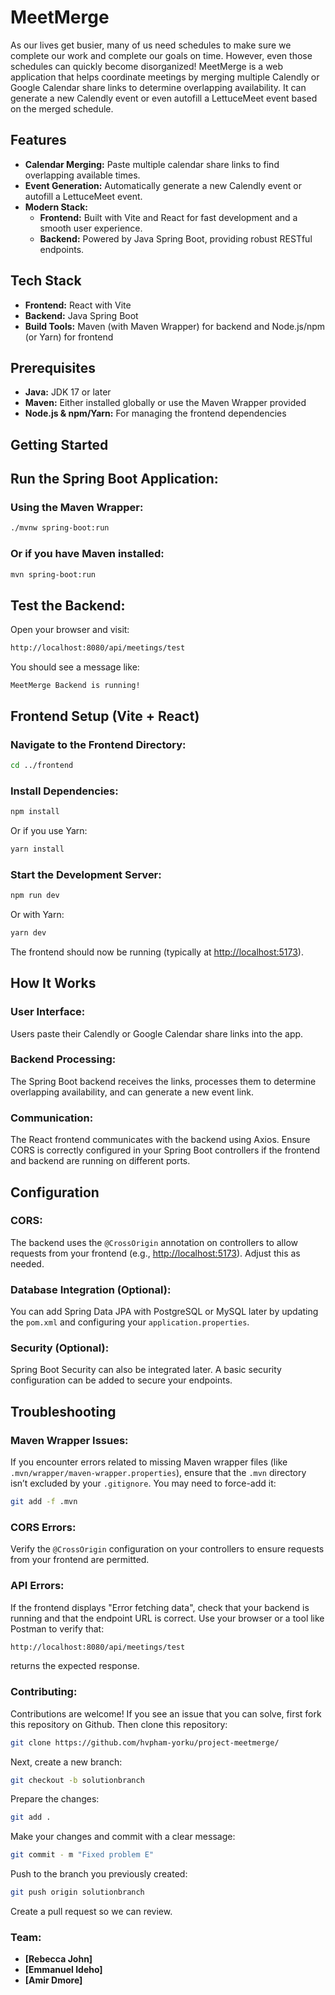 # MeetMerge

As our lives get busier, many of us need schedules to make sure we complete our work and complete our goals on time. However, even those schedules can quickly become disorganized! MeetMerge is a web application that helps coordinate meetings by merging multiple Calendly or Google Calendar share links to determine overlapping availability. It can generate a new Calendly event or even autofill a LettuceMeet event based on the merged schedule.

## Features

- **Calendar Merging:** Paste multiple calendar share links to find overlapping available times.
- **Event Generation:** Automatically generate a new Calendly event or autofill a LettuceMeet event.
- **Modern Stack:** 
  - **Frontend:** Built with Vite and React for fast development and a smooth user experience.
  - **Backend:** Powered by Java Spring Boot, providing robust RESTful endpoints.

## Tech Stack

- **Frontend:** React with Vite
- **Backend:** Java Spring Boot
- **Build Tools:** Maven (with Maven Wrapper) for backend and Node.js/npm (or Yarn) for frontend

## Prerequisites

- **Java:** JDK 17 or later
- **Maven:** Either installed globally or use the Maven Wrapper provided
- **Node.js & npm/Yarn:** For managing the frontend dependencies

## Getting Started

## Run the Spring Boot Application:

### Using the Maven Wrapper:
```bash
./mvnw spring-boot:run
```

### Or if you have Maven installed:
```bash
mvn spring-boot:run
```

## Test the Backend:
Open your browser and visit:
```bash
http://localhost:8080/api/meetings/test
```
You should see a message like:
```arduino
MeetMerge Backend is running!
```

## Frontend Setup (Vite + React)

### Navigate to the Frontend Directory:
```bash
cd ../frontend
```

### Install Dependencies:
```bash
npm install
```
Or if you use Yarn:
```bash
yarn install
```

### Start the Development Server:
```bash
npm run dev
```
Or with Yarn:
```bash
yarn dev
```
The frontend should now be running (typically at [http://localhost:5173](http://localhost:5173)).

## How It Works

### User Interface:
Users paste their Calendly or Google Calendar share links into the app.

### Backend Processing:
The Spring Boot backend receives the links, processes them to determine overlapping availability, and can generate a new event link.

### Communication:
The React frontend communicates with the backend using Axios. Ensure CORS is correctly configured in your Spring Boot controllers if the frontend and backend are running on different ports.

## Configuration

### CORS:
The backend uses the `@CrossOrigin` annotation on controllers to allow requests from your frontend (e.g., [http://localhost:5173](http://localhost:5173)). Adjust this as needed.

### Database Integration (Optional):
You can add Spring Data JPA with PostgreSQL or MySQL later by updating the `pom.xml` and configuring your `application.properties`.

### Security (Optional):
Spring Boot Security can also be integrated later. A basic security configuration can be added to secure your endpoints.

## Troubleshooting

### Maven Wrapper Issues:
If you encounter errors related to missing Maven wrapper files (like `.mvn/wrapper/maven-wrapper.properties`), ensure that the `.mvn` directory isn’t excluded by your `.gitignore`. You may need to force-add it:
```bash
git add -f .mvn
```

### CORS Errors:
Verify the `@CrossOrigin` configuration on your controllers to ensure requests from your frontend are permitted.

### API Errors:
If the frontend displays "Error fetching data", check that your backend is running and that the endpoint URL is correct. Use your browser or a tool like Postman to verify that:
```bash
http://localhost:8080/api/meetings/test
```
returns the expected response.

### Contributing:
Contributions are welcome! If you see an issue that you can solve, first fork this repository on Github.
Then clone this repository:
```bash
git clone https://github.com/hvpham-yorku/project-meetmerge/ 
```
Next, create a new branch:
```bash
git checkout -b solutionbranch
```
Prepare the changes:
```bash
git add .
```
Make your changes and commit with a clear message:
```bash
git commit - m "Fixed problem E"
```
Push to the branch you previously created:
```bash
git push origin solutionbranch
```
Create a pull request so we can review.

### Team:
- **[Rebecca John]**
- **[Emmanuel Ideho]**
- **[Amir Dmore]**


